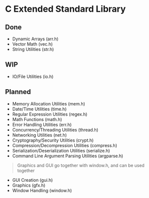 # C Extended Standard Library

## Done
 - Dynamic Arrays (arr.h)
 - Vector Math (vec.h)
 - String Utilities (str.h)

## WIP
 - IO/File Utilities (io.h)

## Planned
 - Memory Allocation Utilities (mem.h)
 - Date/Time Utilities (time.h)
 - Regular Expression Utilities (regex.h)
 - Math Functions (math.h)
 - Error Handling Utilities (err.h)
 - Concurrency/Threading Utilities (thread.h)
 - Networking Utilities (net.h)
 - Cryptography/Security Utilities (crypt.h)
 - Compression/Decompression Utilities (compress.h)
 - Serialization/Deserialization Utilities (serialize.h)
 - Command Line Argument Parsing Utilities (argparse.h)

> Graphics and GUI go together with window.h, and can be used together
 - GUI Creation (gui.h)
 - Graphics (gfx.h)
 - Window Handling (window.h)